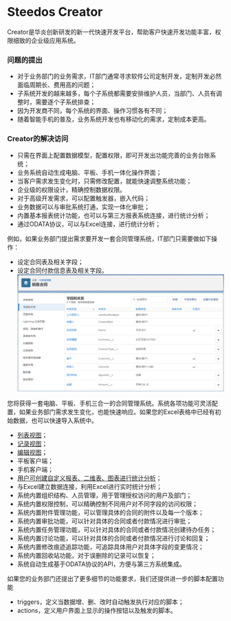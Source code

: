 # Steedos Creator
Creator是华炎创新研发的新一代快速开发平台，帮助客户快速开发功能丰富，权限细致的企业级应用系统。

### 问题的提出
- 对于业务部门的业务需求，IT部门通常寻求软件公司定制开发，定制开发必然面临周期长、费用高的问题；
- 子系统开发的越来越多，每个子系统都需要安排维护人员，当部门、人员有调整时，需要逐个子系统排查；
- 因为开发商不同，每个系统的界面、操作习惯各有不同；
- 随着智能手机的普及，业务系统开发也有移动化的需求，定制成本更高。

### Creator的解决访问
- 只需在界面上配置数据模型，配置权限，即可开发出功能完善的业务台账系统；
- 业务系统自动生成电脑、平板、手机一体化操作界面；
- 当客户需求发生变化时，只需修改配置，就能快速调整系统功能；
- 企业级的权限设计，精确控制数据权限。
- 对于高级开发需求，可以配置触发器，嵌入代码；
- 业务数据可以与审批系统打通，实现一体化审批；
- 内置基本报表统计功能，也可以与第三方报表系统连接，进行统计分析；
- 通过ODATA协议，可以与Excel连接，进行统计分析；

例如，如果业务部门提出需求要开发一套合同管理系统，IT部门只需要做如下操作：
- 设定合同表及相关字段；
- 设定合同付款信息表及相关字段。
![](images/2018-03-07-15-33-11.png)

您将获得一套电脑、平板、手机三合一的合同管理系统。系统各项功能可灵活配置，如果业务部门需求发生变化，也能快速响应。如果您的Excel表格中已经有初始数据，也可以快速导入系统中。
- [列表视图](listview.md)；
- [记录视图](record.md)；
- [编辑视图](edit.md)；
- 平板客户端；
- 手机客户端；
- [用户可创建自定义报表、二维表、图表进行统计分析](./reports.md)；
- 与Excel建立数据连接，利用Excel进行实时统计分析；
- 系统内置组织结构、人员管理，用于管理授权访问的用户及部门；
- 系统内置权限控制，可以精确控制不同用户对不同字段的访问权限；
- 系统内置附件管理功能，可以管理具体的合同的附件以及每一个版本；
- 系统内置审批功能，可以针对具体的合同或者付款情况进行审批；
- 系统内置任务管理功能，可以针对具体的合同或者付款情况创建待办任务；
- 系统内置讨论功能，可以针对具体的合同或者付款情况进行讨论和回复；
- 系统内置修改痕迹追踪功能，可追踪具体用户对具体字段的变更情况；
- 系统内置回收站功能，对于误删除的记录可以恢复；
- 系统自动生成基于ODATA协议的API，方便与第三方系统集成。

如果您的业务部门还提出了更多细节的功能要求，我们还提供进一步的脚本配置功能
- triggers，定义当数据增、删、改时自动触发执行对应的脚本；
- actions，定义用户界面上显示的操作按钮以及触发的脚本。
